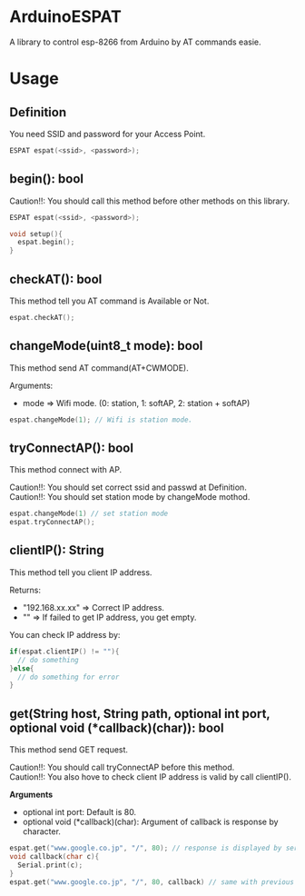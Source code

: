 # ArduinoESPAT
A library to control esp-8266 from Arduino by AT commands easie.

# Usage
## Definition
You need SSID and password for your Access Point.
```c
ESPAT espat(<ssid>, <password>);
```

## begin(): bool
Caution!!: You should call this method before other methods on this library.    
```c
ESPAT espat(<ssid>, <password>);  

void setup(){
  espat.begin();
}
```
## checkAT(): bool
This method tell you AT command is Available or Not.

```c
espat.checkAT();
```

## changeMode(uint8_t mode): bool
This method send AT command(AT+CWMODE).  

Arguments:  
* mode => Wifi mode. (0: station, 1: softAP, 2: station + softAP)

```c
espat.changeMode(1); // Wifi is station mode.
```

## tryConnectAP(): bool
This method connect with AP.  

Caution!!: You should set correct ssid and passwd at Definition.  
Caution!!: You should set station mode by changeMode mothod.
```c
espat.changeMode(1) // set station mode
espat.tryConnectAP();
```

## clientIP(): String
This method tell you client IP address.

Returns:  
* "192.168.xx.xx" => Correct IP address.
* "" => If failed to get IP address, you get empty.    


You can check IP address by:
```c
if(espat.clientIP() != ""){
  // do something
}else{
  // do something for error
}
```

## get(String host, String path, optional int port, optional void (\*callback)(char)): bool
This method send GET request.

Caution!!: You should call tryConnectAP before this method.  
Caution!!: You also hove to check client IP address is valid by call clientIP().  

**Arguments**

* optional int port: Default is 80.
* optional void (\*callback)(char): Argument of callback is response by character.

```c
espat.get("www.google.co.jp", "/", 80); // response is displayed by serial monitor.  
void callback(char c){
  Serial.print(c);
}
espat.get("www.google.co.jp", "/", 80, callback) // same with previous call.
```
